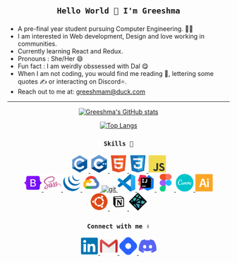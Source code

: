 <div align="center">
  <h2>

    Hello World 👋 I'm Greeshma

  </h2>
</div>

- A pre-final year student pursuing Computer Engineering. 👩‍🎓
- I am interested in Web development, Design and love working in communities.
- Currently learning React and Redux.
- Pronouns : She/Her 😄
- Fun fact : I am weirdly obssessed with Dal 😋
- When I am not coding, you would find me reading 📖, lettering some quotes ✍ or interacting on Discord⭐.
- Reach out to me at: greeshmam@duck.com

---

<div align="center">
  
  [![Greeshma's GitHub stats](https://github-readme-stats.vercel.app/api?username=Greeshma2903&show_icons=true&theme=dark&border_radius)](https://github.com/greeshma2903)
  
  [![Top Langs](https://github-readme-stats.vercel.app/api/top-langs/?username=Greeshma2903&exclude_repo=github-slideshow,First-app---Dice-roll&theme=dark&layout=compact&border_radius&card_width=400)](https://github.com/greeshma2903)


</div>

<div align="center">
  <h3>
    
    Skills 💪
    
  </h3>

  <a href="https://devdocs.io/c/" target="_blank">
    <img src="https://github.com/devicons/devicon/blob/master/icons/c/c-original.svg" width="40" height="40" title="C-lanuage" alt="C lang" />
  </a>

  <a href="https://www.w3schools.com/cpp/" target="_blank">
    <img src="https://github.com/devicons/devicon/blob/master/icons/cplusplus/cplusplus-original.svg" alt="c++" title="c++" width="40" height="40"/>
  </a> 
  
  <a href="https://developer.mozilla.org/en-US/docs/Web/HTML" target="_blank">
    <img src="https://github.com/devicons/devicon/blob/master/icons/html5/html5-original.svg" alt="html5" width="40" height="40" title="HTML5"/>
  </a>
  
  <a href="https://developer.mozilla.org/en-US/docs/Web/CSS" target="_blank">
    <img src="https://github.com/devicons/devicon/blob/master/icons/css3/css3-original.svg" alt="css3" width="40" height="40" title="CSS3"/>
  </a>

  <a href="https://developer.mozilla.org/en-US/docs/Web/JavaScript" target="_blank">
    <img src="https://github.com/devicons/devicon/blob/master/icons/javascript/javascript-original.svg" alt="javascript" width="40" height="40"/>
  </a>
<!--  technologies  -->
  <br>
  <a href="https://getbootstrap.com/" target="_blank">
    <img src="https://github.com/devicons/devicon/blob/master/icons/bootstrap/bootstrap-original.svg" width="40" height="40" alt="bootstrap" title="bootstrap"/>
  </a>
  
  <a href="https://sass-lang.com/" target="_blank">
    <img src="https://github.com/devicons/devicon/blob/master/icons/sass/sass-original.svg" width="40" height="40" alt="sass" title="sass"/>
  </a>
  
  <a href="https://jquery.com/" target="_blank">
    <img src="https://github.com/devicons/devicon/blob/master/icons/jquery/jquery-original.svg" alt="jquery" width="40" height="40"/>
  </a>
  
  <a href="https://cloud.google.com/docs/" target="_blank">
    <img src="https://github.com/devicons/devicon/blob/master/icons/googlecloud/googlecloud-original.svg" width="40" height="40" title="Google Cloud Platform" alt="google cloud platform"/>
  </a>

  <a href="https://git-scm.com/" target="_blank">
    <img src="https://www.vectorlogo.zone/logos/git-scm/git-scm-icon.svg" title="git" alt="git" width="40" height="40"/>
  </a>

  <a href="https://code.visualstudio.com/" target="_blank">
    <img src="https://github.com/devicons/devicon/blob/master/icons/vscode/vscode-original.svg" alt="vs code" title="vs code" width="40" height="40"/>
  </a>

  <a href="https://www.jetbrains.com/idea/" target="_blank">
    <img src="https://github.com/devicons/devicon/blob/master/icons/intellij/intellij-original.svg" alt="intellij" width="40" height="40"/>
  </a>

  <a href="https://www.figma.com/" target="_blank">
    <img src="https://github.com/devicons/devicon/blob/master/icons/figma/figma-original.svg" alt="figma" title="figma" width="40" height="40"/>
  </a>

  <a href="https://www.canva.com/" target="_blank">
    <img src="https://github.com/devicons/devicon/blob/master/icons/canva/canva-original.svg" width="40" height="40" alt="canva" title="canva"/>
  </a>
  
  <a href="https://helpx.adobe.com/in/illustrator/user-guide.html" target="_blank">
    <img src="https://github.com/devicons/devicon/blob/master/icons/illustrator/illustrator-plain.svg" width="40" height="40" alt="adobe illustrator" title="illustrator"/>
  </a>
  
<!--  other skills  -->
  <br>
  <a href="https://ubuntu.com/" target="_blank">
    <img src="https://github.com/devicons/devicon/blob/master/icons/ubuntu/ubuntu-plain.svg" width="40" height="40" alt="ubuntu"/>
  </a>
  
  <a href="https://notion.so" target="_blank">
    <img src="./images/notion.svg" width="40" height="40" alt="notion" title="notion"/>
  </a>
  
  <a href="https://docs.netlify.com/" target="_blank">
    <img src="./images/netlify.svg" width="40" height="40" alt="netlify" title="netlify"/>
  </a>

</div>

<div align="center">
  <h3>
    
    Connect with me ✌
    
  </h3>
  
  <a href="https://www.linkedin.com/in/m-greeshma/" target="_blank">
    <img src="https://github.com/devicons/devicon/blob/master/icons/linkedin/linkedin-original.svg" alt="linkedin" title="linkedin" width="40" height="40" />
  </a>

  <a href="mailto:greeshmam@duck.com">
    <img src="./images/gmail.svg" alt="gmail" title="gmail" width="40" height="40" />
  </a>

  <a href="https://gree.hashnode.dev/" target="_blank">
    <img src="./images/hashnode.png" alt="hashnode blog" title="hashnode" width="40" height="40" />
  </a>

  <a href="https://discord.com/users/748202877566320750" target="_blank">
    <img src="./images/discord.png" alt="hashnode blog" title="hashnode" width="40" height="40" />
  </a>

</div>
